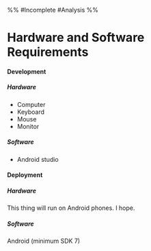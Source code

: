 %%
#Incomplete
#Analysis
%%
# Hardware and Software Requirements

#### Development

##### Hardware

- Computer
- Keyboard
- Mouse
- Monitor

##### Software

- Android studio

#### Deployment

##### Hardware

This thing will run on Android phones. I hope.
##### Software

Android (minimum SDK 7)